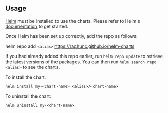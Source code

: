## Usage

[Helm](https://helm.sh) must be installed to use the charts.  Please refer to
Helm's [documentation](https://helm.sh/docs) to get started.

Once Helm has been set up correctly, add the repo as follows:

helm repo add `<alias>` https://rachunc.github.io/helm-charts

If you had already added this repo earlier, run `helm repo update` to retrieve
the latest versions of the packages.  You can then run `helm search repo
<alias>` to see the charts.


To install the <chart-name> chart:

```shell
helm install my-<chart-name> <alias>/<chart-name>
```    

To uninstall the chart:

```shell
helm uninstall my-<chart-name>
```
